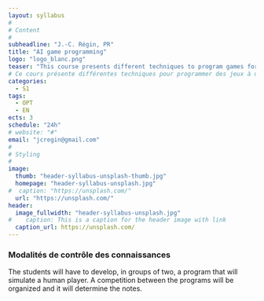 ```yaml
---
layout: syllabus
#
# Content
#
subheadline: "J.-C. Régin, PR"
title: "AI game programming"
logo: "logo_blanc.png"
teaser: "This course presents different techniques to program games for one or two players. For two-player games, only full information games will be considered."
# Ce cours présente différentes techniques pour programmer des jeux à un ou deux joueurs. Pour les jeux à deux joueurs seuls les jeux à information complète seront considérés."
categories:
  - S1
tags:
  - OPT
  - EN
ects: 3
schedule: "24h"
# website: "#"
email: "jcregin@gmail.com"
#
# Styling
#
image:
  thumb: "header-syllabus-unsplash-thumb.jpg"
  homepage: "header-syllabus-unsplash.jpg"
#  caption: "https://unsplash.com/"
  url: "https://unsplash.com/"
header:
  image_fullwidth: "header-syllabus-unsplash.jpg"
#    caption: This is a caption for the header image with link
  caption_url: https://unsplash.com/  
---
```



### Modalités de contrôle des connaissances ###

The students will have to develop, in groups of two, a program that will simulate a human player.
A competition between the programs will be organized and it will determine the notes.


